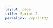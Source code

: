 ```yaml
---
layout: page
title: Sprint 2 
permalink: /sprint2/
---
```

<html lang="en">
<head>
    <meta charset="UTF-8">
    <meta name="viewport" content="width=device-width, initial-scale=1.0">
    <title>Part 1 - Fundamentals</title>
    <style>
        nav {
            overflow-x: auto; /* Allow horizontal scrolling */
            white-space: nowrap; /* Prevent buttons from wrapping to a new line */
            background-color: #15935d;
        }

        nav ul {
            list-style-type: none;
            margin: 0;
            padding: 0;
            display: inline-block;
        }

        nav li {
            display: inline-block;
            margin: 0 10px;
        }

        nav li a {
            display: inline-block;
            color: white;
            text-align: center;
            padding: 10px 20px;
            text-decoration: none;
            transition: all 0.3s ease;
            font-weight: bold;
            background-color: #2980b9;
            border-radius: 5px;
            border: none;
            cursor: pointer;
        }

        nav li a:hover {
            background-color: #155f91;
            transform: scale(1.1);
        }

        /* Add custom scrollbar for navigation */
        nav::-webkit-scrollbar {
            height: 8px;
        }

        nav::-webkit-scrollbar-track {
            background: #f1f1f1;
        }

        nav::-webkit-scrollbar-thumb {
            background: #888;
            border-radius: 5px;
        }

        nav::-webkit-scrollbar-thumb:hover {
            background: #555;
        }

        /* General page styling */
        h1 {
            color: #2c3e50;
            text-align: center;
            margin-top: 20px;
        }

        .container {
            background-color: white;
            padding: 20px;
            border-radius: 8px;
            box-shadow: 0px 4px 8px rgba(0, 0, 0, 0.1);
            margin: 20px auto;
            width: 80%;
            max-width: 800px;
        }

        h2 {
            color: #2980b9;
            font-size: 24px;
            margin-top: 20px;
        }

        p {
            font-size: 1.1em;
            line-height: 1.6;
        }

        ul {
            list-style-type: disc;
            padding-left: 20px;
        }

        li {
            margin-bottom: 10px;
            font-size: 1.1em;
        }
    </style>
</head>

<body>

<nav>
    <ul>
        <li><a href="https://nighthawkcoders.github.io/portfolio_2025/csp/big-idea/p3/fundamentals">Period 3 Lessons</a></li>
        <li><a href="https://docs.google.com/spreadsheets/d/1eHGWIXPmFyhhdkjCYhULZZxweWrCLLZLY0NlReUTi7c/edit?gid=0#gid=0">Period 3 Schedule</a></li>
        <li><a href="https://nighthawkcoders.github.io/portfolio_2025/csp/big-idea/p3/3-2/">3.2 Lesson</a></li>
        <li><a href="https://docs.google.com/spreadsheets/d/14h1omXeuwfE-chlK-InGmzPGwLkhnY1mPBVatxFL13c/edit?usp=sharing">3.2 Grades</a></li>
        <li><a href="https://nighthawkcoders.github.io/portfolio_2025/csse/javascript/fundamentals/for-loops/">JavaScript For Loops and Sprites</a></li>
        <li><a href="https://gabrielac07.github.io/gabi_2025/hacks-3.1-3.4/">3.1 and 3.4 Hacks</a></li>
        <li><a href="https://gabrielac07.github.io/gabi_2025/hacks-3.3-3.5/">3.3 and 3.5 Hacks</a></li>
        <li><a href="https://gabrielac07.github.io/gabi_2025/hacks-3.6-3.7/">3.6 and 3.7 Hacks</a></li>
        <li><a href="https://gabrielac07.github.io/gabi_2025/hacks-3.8/">3.8 Hacks</a></li>
        <li><a href="https://gabrielac07.github.io/gabi_2025/hacks-3.10/">3.10 Hacks</a></li>
        <li><a href="https://gabrielac07.github.io/gabi_2025/hacks-final/">Final Hacks</a></li>
    </ul>
</nav>

<h1>Part 1 - Fundamentals</h1>

<div class="container">
    <h2>This Unit Overview</h2>
    <p>In this unit, I learned about the foundational concepts of programming, which are crucial for understanding how to develop and think about algorithms and logic in coding. Here are the key topics that were presented:</p>

    <ul>
        <li><strong>3.1 Variables:</strong> variables are used to store data that can be reused and manipulated throughout the program.</li>
        <li><strong>3.2 Data Abstraction:</strong> involves using variables and data structures to manage and simplify the complexity of programs.</li>
        <li><strong>3.3 Mathematical Expressions:</strong> how to use operators and expressions to perform calculations and manipulate data.</li>
        <li><strong>3.4 Strings:</strong> string data types and how to manipulate text within programs.</li>
        <li><strong>3.5 Booleans:</strong> booleans help make decisions in your code using true or false values.</li>
        <li><strong>3.6 Conditionals:</strong> allow your program to make decisions based on specific criteria.</li>
        <li><strong>3.7 Nested Conditionals:</strong>how to use conditionals inside other conditionals to handle more complex decision-making.</li>
        <li><strong>3.8 Iteration:</strong> loops and iterations allow for repetitive tasks to be executed.</li>
        <li><strong>3.10 Lists:</strong> how to use lists (arrays) to store and manage collections of data within your program.</li>
    </ul>
</div>
<div class="container">
    <h2>Blog - Reflections on Big Ideas and Teaching</h2>
    <p>
        This unit was in preparing me for the College Board exam and Project-Based Learning (PBL) through studying Big Ideas like variables, conditionals, and iteration. This is shown in this blog, where I posted links to all te hacks that I completed for every group, as well as my own lesson that shows understanding of what I did.
    </p>

    <h2>Memory - Personal Highlight</h2>
    <p>
        One of the key highlights from this sprint was our contribution on teaching many of the data types used in programming. We provided an explanation of the data type, such as a boolean or integer, and provided a simple example on how to use it. This was helpful in gaining a broad understanding of the data types so it can be applied in many ways.
    </p>

    <h2>Relevancy - Learning from Other Lessons</h2>
    <p>
        Something that I learned from another lesson are mathematical operations and how they can be used in code. Another thing that I learned is how to use conditionals and how they control the flow of programs. 
    </p>

    <h2>Beyond Perfunctory - Personal Growth</h2>
    <p>
        I grew from this project by learning about the ways loops, lists, and more can be encorporated into javascript. This is shown in some of the javascript hacks that were assigned, and I learned from them.
    </p>
</div>

</body>
</html>
